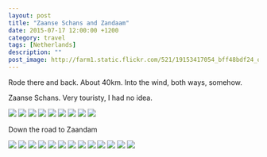 ```yaml
---
layout: post
title: "Zaanse Schans and Zandaam"
date: 2015-07-17 12:00:00 +1200
category: travel
tags: [Netherlands]
description: ""
post_image: http://farm1.static.flickr.com/521/19153417054_bff48bdf24_o.jpg
---
```

Rode there and back. About 40km. Into the wind, both ways, somehow.

Zaanse Schans. Very touristy, I had no idea.

[![](http://farm1.static.flickr.com/469/19587996118_5de22e1b54_c.jpg)](http://farm1.static.flickr.com/469/19587996118_b9cc9649fb_o.jpg)
[![](http://farm1.static.flickr.com/280/19587983200_ef409b556b_c.jpg)](http://farm1.static.flickr.com/280/19587983200_27790ef690_o.jpg)
[![](http://farm4.static.flickr.com/3826/19587998288_00e4e12e11_c.jpg)](http://farm4.static.flickr.com/3826/19587998288_665cf01c1e_o.jpg)
[![](http://farm1.static.flickr.com/359/19768741922_dc72dd9af8_c.jpg)](http://farm1.static.flickr.com/359/19768741922_9bdaf5e8a9_o.jpg)
[![](http://farm1.static.flickr.com/295/19589415489_8823ba8802_c.jpg)](http://farm1.static.flickr.com/295/19589415489_64573d35d4_o.jpg)
[![](http://farm4.static.flickr.com/3714/19587982270_3de7dbb37f_c.jpg)](http://farm4.static.flickr.com/3714/19587982270_d277ae58e8_o.jpg)
[![](http://farm1.static.flickr.com/385/19587981850_26ac348257_c.jpg)](http://farm1.static.flickr.com/385/19587981850_ecc91461ca_o.jpg)
[![](http://farm1.static.flickr.com/515/19749842656_ec690751a3_c.jpg)](http://farm1.static.flickr.com/515/19749842656_7a3fb84623_o.jpg)
[![](http://farm1.static.flickr.com/473/19589414379_0d0f441911_c.jpg)](http://farm1.static.flickr.com/473/19589414379_ba0021b9c0_o.jpg)

Down the road to Zaandam

[![](http://farm1.static.flickr.com/509/19589413049_45b53fabe7_c.jpg)](http://farm1.static.flickr.com/509/19589413049_939546f141_o.jpg)
[![](http://farm1.static.flickr.com/545/19155116173_d4768d081e_c.jpg)](http://farm1.static.flickr.com/545/19155116173_29e2c7fece_o.jpg)
[![](http://farm4.static.flickr.com/3723/19589419879_abea958d08_c.jpg)](http://farm4.static.flickr.com/3723/19589419879_1e971c2d91_o.jpg)
[![](http://farm1.static.flickr.com/368/19780755131_15f5fde4e6_c.jpg)](http://farm1.static.flickr.com/368/19780755131_55dc161ec5_o.jpg)
[![](http://farm1.static.flickr.com/306/19749846696_2915730c8a_c.jpg)](http://farm1.static.flickr.com/306/19749846696_d373039848_o.jpg)
[![](http://farm1.static.flickr.com/489/19768747192_646b284429_c.jpg)](http://farm1.static.flickr.com/489/19768747192_19c3b603cd_o.jpg)
[![](http://farm1.static.flickr.com/542/19153419374_003c96e218_c.jpg)](http://farm1.static.flickr.com/542/19153419374_b70f230506_o.jpg)
[![](http://farm1.static.flickr.com/312/19587996398_ccabaebf3f_c.jpg)](http://farm1.static.flickr.com/312/19587996398_0796d0925c_o.jpg)
[![](http://farm1.static.flickr.com/287/19587985200_49a89f6268_c.jpg)](http://farm1.static.flickr.com/287/19587985200_4d3f2b370b_o.jpg)
[![](http://farm1.static.flickr.com/406/19749845536_c3b7bfd4fd_c.jpg)](http://farm1.static.flickr.com/406/19749845536_4242bb6d8e_o.jpg)
[![](http://farm1.static.flickr.com/490/19589417219_34ac7c8775_c.jpg)](http://farm1.static.flickr.com/490/19589417219_30530855c5_o.jpg)
[![](http://farm4.static.flickr.com/3724/19155112503_444cc1d4fc_c.jpg)](http://farm4.static.flickr.com/3724/19155112503_08a046295c_o.jpg)
[![](http://farm4.static.flickr.com/3773/19768745432_d1cf8f9086_c.jpg)](http://farm4.static.flickr.com/3773/19768745432_25bd551be3_o.jpg)
